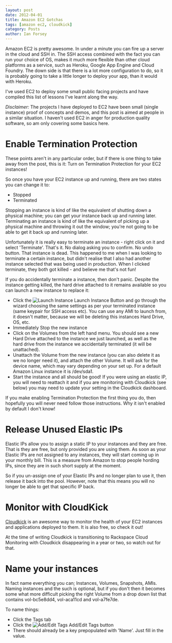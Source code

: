 ```yaml
---
layout: post
date: 2012-04-01
title: Amazon EC2 Gotchas
tags: [amazon ec2, cloudkick]
category: Posts
author: Ian Forsey
---
```


Amazon EC2 is pretty awesome. In under a minute you can fire up a server in the cloud and SSH in. The SSH access combined with the fact you can run your choice of OS, makes it much more flexible than other cloud platforms as a service, such as Heroku, Google App Engine and Cloud Foundry. The down side is that there is a lot more configuration to do, so it is probably going to take a little longer to deploy your app, than it would with Heroku.

I've used EC2 to deploy some small public facing projects and have compiled this list of lessons I've learnt along the way.

*Disclaimer:* The projects I have deployed to EC2 have been small (single instance) proof of concepts and demos, and this post is aimed at people in a similar situation. I haven't used EC2 in anger for production quality software, so am only covering some basics here.

# Enable Termination Protection

These points aren't in any particular order, but if there is one thing to take away from the post, this is it: Turn on Termination Protection for your EC2 instances!

So once you have your EC2 instance up and running, there are two states you can change it to:

*  Stopped
*  Terminated

Stopping an instance is kind of like the equivalent of shutting down a physical machine; you can get your instance back up and running later. Terminating an instance is kind of like the equivalent of picking up a physical machine and throwing it out the window; you're not going to be able to get it back up and running later.

Unfortunately it is really easy to terminate an instance - right click on it and select 'Terminate'. That's it. No dialog asking you to confirm. No undo button. That instance is dead. This happened to me when I was looking to terminate a certain instance, but didn't realise that I also had another instance selected that was being used in production. When I clicked terminate, they both got killed - and believe me that's not fun!

If you do accidentally terminate a instance, then don't panic. Despite the instance getting killed, the hard drive attached to it remains available so you can launch a new instance to replace it:

*  Click the ![Launch Instance](https://images-na.ssl-images-amazon.com/images/G/01/webservices/console/ec2/icon_launchinstances.png) Launch Instance Button and go through the wizard choosing the same settings as per your terminated instance (same keypair for SSH access etc). You can use any AMI to launch from, it doesn't matter, because we will be deleting this instances Hard Drive, OS, etc.
*  Immediately Stop the new instance
*  Click on the Volumes from the left hand menu. You should see a new Hard Drive attached to the instance we just launched, as well as the hard drive from the instance we accidentally terminated (it will be unattached).
*  Unattach the Volume from the new instance (you can also delete it as we no longer need it), and attach the other Volume. It will ask for the device name, which may vary depending on your set up. For a default Amazon Linux instance it is /dev/sda1.
*  Start the instance and all should be good! If you were using an elastic IP, you will need to reattach it and if you are monitoring with Cloudkick (see below) you may need to update your setting in the Cloudkick dashboard.

If you make enabling Termination Protection the first thing you do, then hopefully you will never need follow those instructions. Why it isn't enabled by default I don't know!

# Release Unused Elastic IPs

Elastic IPs allow you to assign a static IP to your instances and they are free. That is they are free, but only provided you are using them. As soon as your Elastic IPs are not assigned to any instances, they will start coming up in your monthly bill. This is a measure from Amazon to stop people hording IPs, since they are in such short supply at the moment.

So if you un-assign one of your Elastic IPs and no longer plan to use it, then release it back into the pool. However, note that this means you will no longer be able to get that specific IP back.

# Monitor with CloudKick

[Cloudkick](https://www.cloudkick.com/) is an awesome way to monitor the health of your EC2 instances and applications deployed to them. It is also free, so check it out!

At the time of writing Cloudkick is transitioning to Rackspace Cloud Monitoring with Cloudkick disappearing in a year or two, so watch out for that.

# Name your instances

In fact name everything you can; Instances, Volumes, Snapshots, AMIs. Naming instances and the such is optional, but if you don't then it becomes some what more difficult picking the right Volume from a drop down list that contains vol-bc5e8dd4, vol-aca11cd and vol-a7fe7de.

To name things:

*  Click the Tags tab
*  Click the ![Add/Edit Tags](https://d1ge0kk1l5kms0.cloudfront.net/images/G/01/webservices/console/ec2/tags_icon.png) Add/Edit Tags button
*  There should already be a key prepopulated with 'Name'. Just fill in the value. 
